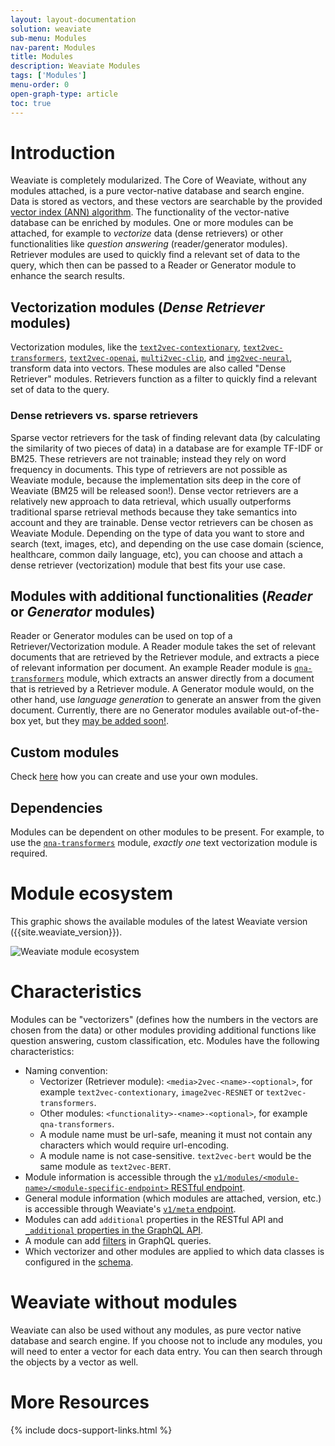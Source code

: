 ```yaml
---
layout: layout-documentation
solution: weaviate
sub-menu: Modules
nav-parent: Modules
title: Modules
description: Weaviate Modules
tags: ['Modules']
menu-order: 0
open-graph-type: article
toc: true
---
```


# Introduction

Weaviate is completely modularized. The Core of Weaviate, without any modules attached, is a pure vector-native database and search engine. Data is stored as vectors, and these vectors are searchable by the provided [vector index (ANN) algorithm](../vector-index-plugins/index.html). The functionality of the vector-native database can be enriched by modules. One or more modules can be attached, for example to *vectorize* data (dense retrievers) or other functionalities like *question answering* (reader/generator modules). Retriever modules are used to quickly find a relevant set of data to the query, which then can be passed to a Reader or Generator module to enhance the search results.

## Vectorization modules (*Dense Retriever* modules)

Vectorization modules, like the [`text2vec-contextionary`](../retriever-vectorizer-modules/text2vec-contextionary.html), [`text2vec-transformers`](../retriever-vectorizer-modules/text2vec-transformers.html), [`text2vec-openai`](../retriever-vectorizer-modules/text2vec-openai.html), [`multi2vec-clip`](../retriever-vectorizer-modules/multi2vec-clip.html), and [`img2vec-neural`](../retriever-vectorizer-modules/img2vec-neural.html), transform data into vectors. These modules are also called "Dense Retriever" modules. Retrievers function as a filter to quickly find a relevant set of data to the query.

### Dense retrievers vs. sparse retrievers
Sparse vector retrievers for the task of finding relevant data (by calculating the similarity of two pieces of data) in a database are for example TF-IDF or BM25. These retrievers are not trainable; instead they rely on word frequency in documents. This type of retrievers are not possible as Weaviate module, because the implementation sits deep in the core of Weaviate (BM25 will be released soon!). 
Dense vector retrievers are a relatively new approach to data retrieval, which usually outperforms traditional sparse retrieval methods because they take semantics into account and they are trainable. Dense vector retrievers can be chosen as Weaviate Module. Depending on the type of data you want to store and search (text, images, etc), and depending on the use case domain (science, healthcare, common daily language, etc), you can choose and attach a dense retriever (vectorization) module that best fits your use case.

## Modules with additional functionalities (*Reader* or *Generator* modules)

Reader or Generator modules can be used on top of a Retriever/Vectorization module. A Reader module takes the set of relevant documents that are retrieved by the Retriever module, and extracts a piece of relevant information per document. An example Reader module is [`qna-transformers`](./qna-transformers.html) module, which extracts an answer directly from a document that is retrieved by a Retriever module. A Generator module would, on the other hand, use *language generation* to generate an answer from the given document. Currently, there are no Generator modules available out-of-the-box yet, but they [may be added soon!](https://github.com/semi-technologies/weaviate/issues/1831). 

## Custom modules

Check [here](./custom-modules.html) how you can create and use your own modules.

## Dependencies

Modules can be dependent on other modules to be present. For example, to use the [`qna-transformers`](./qna-transformers.html) module, *exactly one* text vectorization module is required.

# Module ecosystem

This graphic shows the available modules of the latest Weaviate version ({{site.weaviate_version}}). 

![Weaviate module ecosystem](/img/weaviate-modules.png "Weaviate module ecosystem")

# Characteristics

Modules can be "vectorizers" (defines how the numbers in the vectors are chosen from the data) or other modules providing additional functions like question answering, custom classification, etc. Modules have the following characteristics:
- Naming convention: 
  - Vectorizer (Retriever module): `<media>2vec-<name>-<optional>`, for example `text2vec-contextionary`, `image2vec-RESNET` or `text2vec-transformers`.
  - Other modules: `<functionality>-<name>-<optional>`, for example `qna-transformers`. 
  - A module name must be url-safe, meaning it must not contain any characters which would require url-encoding.
  - A module name is not case-sensitive. `text2vec-bert` would be the same module as `text2vec-BERT`.
- Module information is accessible through the [`v1/modules/<module-name>/<module-specific-endpoint>` RESTful endpoint](../restful-api-references/modules.html).
- General module information (which modules are attached, version, etc.) is accessible through Weaviate's [`v1/meta` endpoint](../restful-api-references/meta.html).
- Modules can add `additional` properties in the RESTful API and [`_additional` properties in the GraphQL API](../graphql-references/additional-properties.html).
- A module can add [filters](../graphql-references/filters.html) in GraphQL queries.
- Which vectorizer and other modules are applied to which data classes is configured in the [schema](../schema/schema-configuration.html#vectorizer).

# Weaviate without modules

Weaviate can also be used without any modules, as pure vector native database and search engine. If you choose not to include any modules, you will need to enter a vector for each data entry. You can then search through the objects by a vector as well. 

# More Resources

{% include docs-support-links.html %}